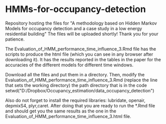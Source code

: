 # HMMs-for-occupancy-detection
Repository hosting the files for "A methodology based on Hidden Markov Models for occupancy detection and a case study in a low energy residential building" 
The files will be uploaded shortly! Thank you for your patience.

The Evaluation_of_HMM_performance_time_influence_3.Rmd  file has the scripts to produce the html file (which you can see in any browser after downloading it). It has the results reported in the tables in the paper for the accuracies of the different models for different time windows.

Download all the files and put them in a directory. Then, modify the Evaluation_of_HMM_performance_time_influence_3.Rmd (replace the line that sets the working directory) the path directory that is in the code
     setwd("D:/Dropbox/Occupancy_estimation/data_occupancy_detection") 

Also do not forget to install the required libraries: lubridate, openair, depmixS4, plyr,caret. After doing that you are ready to run the *.Rmd file and should get you the same results as the one in the Evaluation_of_HMM_performance_time_influence_3.html file.
 
